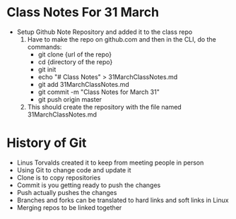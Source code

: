 # Class Notes For 31 March
  - Setup Github Note Repository and added it to the class repo
    1. Have to make the repo on github.com and then in the CLI, do the commands:
       - git clone {url of the repo}
       - cd {directory of the repo}
       - git init
       - echo "# Class Notes" > 31MarchClassNotes.md
       - git add 31MarchClassNotes.md
       - git commit -m "Class Notes for March 31"
       - git push origin master
    2. This should create the repository with the file named 31MarchClassNotes.md
# History of Git
  - Linus Torvalds created it to keep from meeting people in person
  - Using Git to change code and update it
  - Clone is to copy repositories
  - Commit is you getting ready to push the changes
  - Push actually pushes the changes
  - Branches and forks can be translated to hard links and soft links in Linux
  - Merging repos to be linked together
